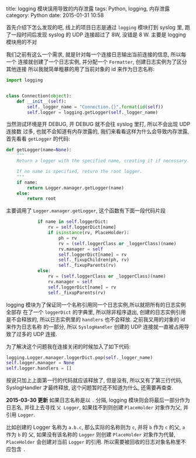title: logging 模块误用导致的内存泄露
tags: Python, logging, 内存泄露
category: Python
date: 2015-01-31 10:58

首先介绍下怎么发现的吧, 线上的项目日志是通过 `logging` 模块打到 syslog 里, 
跑了一段时间后发现 syslog 的 UDP 连接超过了 8W, 没错是 8 W. 主要是 logging 
模块用的不对

我们之前有这么一个需求, 就是针对每一个连接日志输出当前连接的信息, 所以每一个
连接就创建了一个日志实例, 并分配一个 `Formatter`, 创建日志实例为了区分其他连接
所以我就简单粗暴的用了当前对象的 id 来作为日志名称:

```python
import logging


class Connection(object):
    def __init__(self):
        self._logger_name = "Connection.{}".format(id(self))
        self.logger = logging.getLogger(self._logger_name)
```

当然测试环境是开 DEBUG, 开 DEBUG 就不会往 syslog 里打, 所以不会出现 UDP 连接数
过多, 也就不会知道有内存泄露的, 我们来看看这样为什么会导致内存泄露, 首先看看 
`getLogger` 的代码:
```python
def getLogger(name=None):
    """
    Return a logger with the specified name, creating it if necessary.

    If no name is specified, return the root logger.
    """
    if name:
        return Logger.manager.getLogger(name)
    else:
        return root
```


主要调用了 `Logger.manager.getLogger`, 这个函数有下面一段代码片段

```python
            if name in self.loggerDict:
                rv = self.loggerDict[name]
                if isinstance(rv, PlaceHolder):
                    ph = rv
                    rv = (self.loggerClass or _loggerClass)(name)
                    rv.manager = self
                    self.loggerDict[name] = rv
                    self._fixupChildren(ph, rv)
                    self._fixupParents(rv)
            else:
                rv = (self.loggerClass or _loggerClass)(name)
                rv.manager = self
                self.loggerDict[name] = rv
                self._fixupParents(rv)
```

logging 模块为了保证同一个名称引用同一个日志实例,所以就把所有的日志实例全部存
在了一个 `loggerDict` 的字典里, 所以除非程序退出, 创建的日志实例引用是不会释放的,
所以日志实例里的 `handlers` 也不会释放. 之前我又用的对象的 id 来作为日志名称
的一部分, 所以 `SyslogHandler` 创建的 UDP 连接就一直被占用导致了过多的 UDP 连接. 

为了解决这个问题我在连接关闭的时候加入了如下代码:
```python
logging.Logger.manager.loggerDict.pop(self._logger_name)
self.logger.manager = None
self.logger.handlers = []
```

按说只加上上面第一行的代码就应该释放了, 但是没有, 所以又有了第三行代码, SyslogHandler
才最终释放, 这个问题暂时还不知道为什么, 还需要再查查.


**2015-03-30 更新**
如果日志名称是以 `.` 分隔, logging 模块则会将最后一部分作为日志名, 并往上去寻找 `父 Logger`,
如果找不到则创建 `PlaceHolder` 对象作为父, 并引用 `Logger`.

比如创建的 Logger 名称为 `a.b.c`, 那么实际的名称则为 `c`, 并将 `b` 作为 `c` 的父, `a` 作为 `b` 的
父, 如果没有该名称的 `Logger` 则创建 `PlaceHolder` 对象作为代替, `PlaceHolder` 会创建对当前 `Logger`
的引用. 所以需要被回收的日志对象名称里不应包含 `.`

